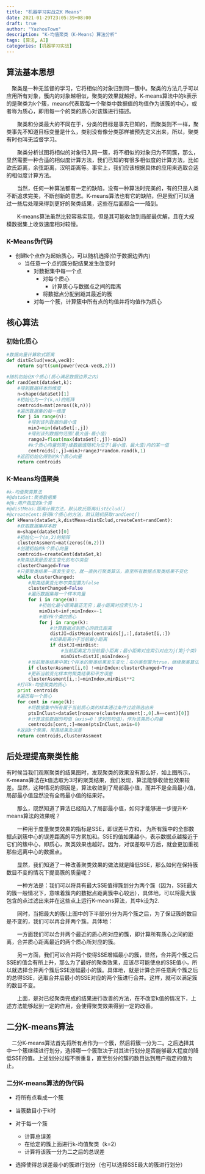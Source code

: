 ```yaml
---
title: "机器学习实战之K Means"
date: 2021-01-29T23:05:39+08:00
draft: true
author: "YazhouTown"
description: "K-均值聚类（K-Means）算法分析"
tags: [算法, AI]
categories: [机器学习实战]
---
```


<!--more-->

## 算法基本思想

　聚类是一种无监督的学习，它将相似的对象归到同一簇中。聚类的方法几乎可以应用所有对象，簇内的对象越相似，聚类的效果就越好。K-means算法中的k表示的是聚类为k个簇，means代表取每一个聚类中数据值的均值作为该簇的中心，或者称为质心，即用每一个的类的质心对该簇进行描述。

　　聚类和分类最大的不同在于，分类的目标是事先已知的，而聚类则不一样，聚类事先不知道目标变量是什么，类别没有像分类那样被预先定义出来，所以，聚类有时也叫无监督学习。

　　聚类分析试图将相似的对象归入同一簇，将不相似的对象归为不同簇，那么，显然需要一种合适的相似度计算方法，我们已知的有很多相似度的计算方法，比如欧氏距离，余弦距离，汉明距离等。事实上，我们应该根据具体的应用来选取合适的相似度计算方法。

　　当然，任何一种算法都有一定的缺陷，没有一种算法时完美的，有的只是人类不断追求完美，不断创新的意志。K-means算法也有它的缺陷，但是我们可以通过一些后处理来得到更好的聚类结果，这些在后面都会一一降到。

　　K-means算法虽然比较容易实现，但是其可能收敛到局部最优解，且在大规模数据集上收敛速度相对较慢。

### K-Means伪代码

- 创建k个点作为起始质心，可以随机选择(位于数据边界内)
  - 当任意一个点的簇分配结果发生改变时
    - 对数据集中每一个点
      - 对每个质心
        - 计算质心与数据点之间的距离
      - 将数据点分配到距其最近的簇
    - 对每一个簇，计算簇中所有点的均值并将均值作为质心

## 核心算法

### 初始化质心

```python
#数据向量计算欧式距离    
def distEclud(vecA,vecB):
    return sqrt(sum(power(vecA-vecB,2)))

#随机初始化K个质心(质心满足数据边界之内)
def randCent(dataSet,k):
    #得到数据样本的维度
    n=shape(dataSet)[1]
    #初始化为一个(k,n)的矩阵
    centroids=mat(zeros((k,n)))
    #遍历数据集的每一维度
    for j in range(n):
        #得到该列数据的最小值
        minJ=min(dataSet[:,j])
        #得到该列数据的范围(最大值-最小值)
        rangeJ=float(max(dataSet[:,j])-minJ)
        #k个质心向量的第j维数据值随机为位于(最小值，最大值)内的某一值
        centroids[:,j]=minJ+rangeJ*random.rand(k,1)
    #返回初始化得到的k个质心向量
    return centroids
```

### K-Means均值聚类

```python
#k-均值聚类算法
#@dataSet:聚类数据集
#@k:用户指定的k个类
#@distMeas:距离计算方法，默认欧氏距离distEclud()
#@createCent:获得k个质心的方法，默认随机获取randCent()
def kMeans(dataSet,k,distMeas=distEclud,createCent=randCent):
    #获取数据集样本数
    m=shape(dataSet)[0]
    #初始化一个(m,2)的矩阵
    clusterAssment=mat(zeros((m,2)))
    #创建初始的k个质心向量
    centroids=createCent(dataSet,k)
    #聚类结果是否发生变化的布尔类型
    clusterChanged=True
    #只要聚类结果一直发生变化，就一直执行聚类算法，直至所有数据点聚类结果不变化
    while clusterChanged:
        #聚类结果变化布尔类型置为false
        clusterChanged=False
        #遍历数据集每一个样本向量
        for i in range(m):
            #初始化最小距离最正无穷；最小距离对应索引为-1
            minDist=inf;minIndex=-1
            #循环k个类的质心
            for j in range(k):
                #计算数据点到质心的欧氏距离
                distJI=distMeas(centroids[j,:],dataSet[i,:])
                #如果距离小于当前最小距离
                if distJI<minDist:
                    #当前距离定为当前最小距离；最小距离对应索引对应为j(第j个类)
                    minDist=distJI;minIndex=j
        #当前聚类结果中第i个样本的聚类结果发生变化：布尔类型置为true，继续聚类算法
        if clusterAssment[i,0] !=minIndex:clusterChanged=True
        #更新当前变化样本的聚类结果和平方误差
        clusterAssment[i,:]=minIndex,minDist**2
    #打印k-均值聚类的质心
    print centroids
    #遍历每一个质心
    for cent in range(k):
        #将数据集中所有属于当前质心类的样本通过条件过滤筛选出来
        ptsInClust=dataSet[nonzero(clusterAssment[:,0].A==cent)[0]]
        #计算这些数据的均值（axis=0：求列的均值），作为该类质心向量
        centroids[cent,:]=mean(ptsInClust,axis=0)
    #返回k个聚类，聚类结果及误差
    return centroids,clusterAssment
```

## 后处理提高聚类性能

有时候当我们观察聚类的结果图时，发现聚类的效果没有那么好，如上图所示，K-means算法在k值选取为3时的聚类结果，我们发现，算法能够收敛但效果较差。显然，这种情况的原因是，算法收敛到了局部最小值，而并不是全局最小值，局部最小值显然没有全局最小值的结果好。

　　那么，既然知道了算法已经陷入了局部最小值，如何才能够进一步提升K-means算法的效果呢？

　　一种用于度量聚类效果的指标是SSE，即误差平方和， 为所有簇中的全部数据点到簇中心的误差距离的平方累加和。SSE的值如果越小，表示数据点越接近于它们的簇中心，即质心，聚类效果也越好。因为，对误差取平方后，就会更加重视那些远离中心的数据点。

　　显然，我们知道了一种改善聚类效果的做法就是降低SSE，那么如何在保持簇数目不变的情况下提高簇的质量呢？

　　一种方法是：我们可以将具有最大SSE值得簇划分为两个簇（因为，SSE最大的簇一般情况下，意味着簇内的数据点距离簇中心较远），具体地，可以将最大簇包含的点过滤出来并在这些点上运行K-means算法，其中k设为2.

　　同时，当把最大的簇(上图中的下半部分)分为两个簇之后，为了保证簇的数目是不变的，我们可以再合并两个簇。具体地：

　　一方面我们可以合并两个最近的质心所对应的簇，即计算所有质心之间的距离，合并质心距离最近的两个质心所对应的簇。

　　另一方面，我们可以合并两个使得SSE增幅最小的簇，显然，合并两个簇之后SSE的值会有所上升，那么为了最好的聚类效果，应该尽可能使总的SSE值小，所以就选择合并两个簇后SSE涨幅最小的簇。具体地，就是计算合并任意两个簇之后的总得SSE，选取合并后最小的SSE对应的两个簇进行合并。这样，就可以满足簇的数目不变。

　　上面，是对已经聚类完成的结果进行改善的方法，在不改变k值的情况下，上述方法能够起到一定的作用，会使得聚类效果得到一定的改善。

## 二分K-means算法

　二分K-means算法首先将所有点作为一个簇，然后将簇一分为二。之后选择其中一个簇继续进行划分，选择哪一个簇取决于对其进行划分是否能够最大程度的降低SSE的值。上述划分过程不断重复，直至划分的簇的数目达到用户指定的值为止。

### 二分K-means算法的伪代码

- 将所有点看成一个簇

- 当簇数目小于k时

- 对于每一个簇

  - 计算总误差
  - 在给定的簇上面进行k-均值聚类（k=2）
  - 计算将该簇一分为二之后的总误差

- 选择使得总误差最小的簇进行划分（也可以选择SSE最大的簇进行划分）

  

